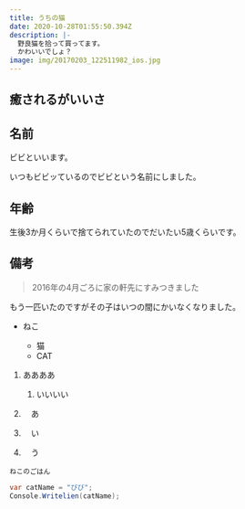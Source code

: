 ```yaml
---
title: うちの猫
date: 2020-10-28T01:55:50.394Z
description: |-
  野良猫を拾って買ってます。
  かわいいでしょ？
image: img/20170203_122511982_ios.jpg
---
```

## 癒されるがいいさ

## 名前

ビビといいます。

いつもビビッているのでビビという名前にしました。

## 年齢

生後3か月くらいで捨てられていたのでだいたい5歳くらいです。

## 備考

> 2016年の4月ごろに家の軒先にすみつきました

もう一匹いたのですがその子はいつの間にかいなくなりました。

* ねこ

  * 猫
  * CAT

1. ああああ

   1. いいいい
2. 　あ
3. 　い
4. 　う

`ねこのごはん`

```csharp
var catName = "びび";
Console.Writelien(catName);
```